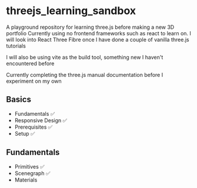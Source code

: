 # threejs_learning_sandbox

A playground repository for learning three.js before making a new 3D portfolio
Currently using no frontend frameworks such as react to learn on. I will look into React Three Fibre once I have done a couple of vanilla three.js tutorials

I will also be using vite as the build tool, something new I haven't encountered before

Currently completing the three.js manual documentation before I experiment on my own

## Basics

- Fundamentals ✅
- Responsive Design ✅
- Prerequisites ✅
- Setup ✅

## Fundamentals

- Primitives ✅
- Scenegraph ✅
- Materials
